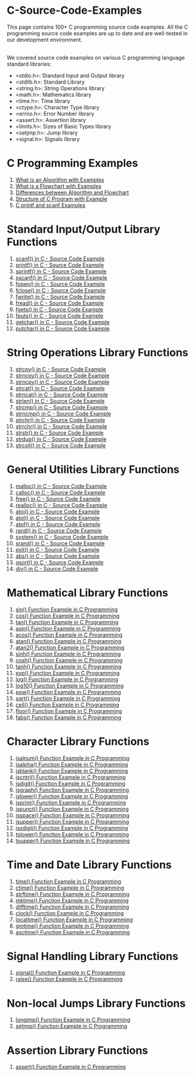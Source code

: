 # C-Source-Code-Examples
This page contains 100+ C programming source code examples. All the C programming source code examples are up to date and are well-tested in our development environment.
<div>
    <br />
    <div>
        <div>We covered source code examples on various C programming language standard libraries:</div>
        <div>
            <ul style="text-align: left;">
                <li>&lt;stdio.h&gt;: Standard Input and Output library</li>
                <li>&lt;stdlib.h&gt;: Standard Library</li>
                <li>&lt;string.h&gt;: String Operations library</li>
                <li>&lt;math.h&gt;: Mathematics library</li>
                <li>&lt;time.h&gt;: Time library</li>
                <li>&lt;ctype.h&gt;: Character Type library</li>
                <li>&lt;errno.h&gt;: Error Number library</li>
                <li>&lt;assert.h&gt;: Assertion library</li>
                <li>&lt;limits.h&gt;: Sizes of Basic Types library</li>
                <li>&lt;setjmp.h&gt;: Jump library</li>
                <li>&lt;signal.h&gt;: Signals library</li>
            </ul>
        </div>
        <div>
            <h1>C Programming Examples</h1>
            <div>
                <ol>
                    <li><a href="https://www.sourcecodeexamples.net/2022/06/what-is-algorithm-with-examples.html" target="_blank">What is an Algorithm with Examples</a></li>
                    <li><a href="https://www.sourcecodeexamples.net/2022/06/what-is-flowchart-with-examples.html" target="_blank">What is a Flowchart with Examples</a></li>
                    <li><a href="https://www.sourcecodeexamples.net/2022/06/differences-between-algorithm-and.html" target="_blank">Differences between Algorithm and Flowchart</a></li>
                    <li><a href="https://www.sourcecodeexamples.net/2022/06/structure-of-c-program-with-example.html" target="_blank">Structure of C Program with Example</a></li>
                    <li><a href="https://www.sourcecodeexamples.net/2022/06/c-printf-and-scanf-examples.html" target="_blank">C printf and scanf Examples</a></li>
                </ol>
            </div>
            <div>
                <h1 style="text-align: left;">Standard Input/Output Library Functions</h1>
                <p></p>
                <ol style="text-align: left;">
                    <li><a href="https://www.sourcecodeexamples.net/2023/08/scanf-in-c-source-code-example.html" target="_blank">scanf() in C - Source Code Example</a></li>
                    <li><a href="https://www.sourcecodeexamples.net/2023/08/printf-in-c-source-code-example.html" target="_blank">printf() in C - Source Code Example</a></li>
                    <li><a href="https://www.sourcecodeexamples.net/2023/08/sprintf-in-c-source-code-example.html" target="_blank">sprintf() in C - Source Code Example</a></li>
                    <li><a href="https://www.sourcecodeexamples.net/2023/08/sscanf-in-c-source-code-example.html" target="_blank">sscanf() in C - Source Code Example</a></li>
                    <li><a href="https://www.sourcecodeexamples.net/2023/08/fopen-in-c-source-code-example.html" target="_blank">fopen() in C - Source Code Example</a></li>
                    <li><a href="https://www.sourcecodeexamples.net/2023/08/fclose-in-c-source-code-example.html" target="_blank">fclose() in C - Source Code Example</a></li>
                    <li><a href="https://www.sourcecodeexamples.net/2023/08/fwrite-in-c-source-code-example.html" target="_blank">fwrite() in C - Source Code Example</a></li>
                    <li><a href="https://www.sourcecodeexamples.net/2023/08/fread-in-c-source-code-example.html" target="_blank">fread() in C - Source Code Example</a></li>
                    <li><a href="https://www.sourcecodeexamples.net/2023/08/fgets-in-c-source-code-example.html" target="_blank">fgets() in C - Source Code Example</a></li>
                    <li><a href="https://www.sourcecodeexamples.net/2023/08/fputs-in-c-source-code-example.html" target="_blank">fputs() in C - Source Code Example</a></li>
                    <li><a href="https://www.sourcecodeexamples.net/2023/08/getchar-in-c-source-code-example.html" target="_blank">getchar() in C - Source Code Example</a></li>
                    <li><a href="https://www.sourcecodeexamples.net/2023/08/putchar-in-c-source-code-example.html" target="_blank">putchar() in C - Source Code Example</a></li>
                </ol>
                <p></p>
                <h1 style="text-align: left;">String Operations Library&nbsp;Functions</h1>
                <div>
                    <ol style="text-align: left;">
                        <li><a href="https://www.sourcecodeexamples.net/2023/08/strcpy-in-c-source-code-example.html" target="_blank">strcpy() in C - Source Code Example</a></li>
                        <li><a href="https://www.sourcecodeexamples.net/2023/08/strncpy-in-c-source-code-example.html" target="_blank">strncpy() in C - Source Code Example</a></li>
                        <li><a href="https://www.sourcecodeexamples.net/2023/08/strncpy-in-c-source-code-example_27.html" target="_blank">strncpy() in C - Source Code Example</a></li>
                        <li><a href="https://www.sourcecodeexamples.net/2023/08/strcat-in-c-source-code-example.html" target="_blank">strcat() in C - Source Code Example</a></li>
                        <li><a href="https://www.sourcecodeexamples.net/2023/08/strncat-in-c-source-code-example.html" target="_blank">strncat() in C - Source Code Example</a></li>
                        <li><a href="https://www.sourcecodeexamples.net/2023/08/strlen-in-c-source-code-example.html" target="_blank">strlen() in C - Source Code Example</a></li>
                        <li><a href="https://www.sourcecodeexamples.net/2023/08/strcmp-in-c-source-code-example.html" target="_blank">strcmp() in C - Source Code Example</a></li>
                        <li><a href="https://www.sourcecodeexamples.net/2023/08/strncmp-in-c-source-code-example.html" target="_blank">strncmp() in C - Source Code Example</a></li>
                        <li><a href="https://www.sourcecodeexamples.net/2023/08/strchr-in-c-source-code-example.html" target="_blank">strchr() in C - Source Code Example</a></li>
                        <li><a href="https://www.sourcecodeexamples.net/2023/08/strrchr-in-c-source-code-example.html" target="_blank">strrchr() in C - Source Code Example</a></li>
                        <li><a href="https://www.sourcecodeexamples.net/2023/08/strstr-in-c-source-code-example.html" target="_blank">strstr() in C - Source Code Example</a></li>
                        <li><a href="https://www.sourcecodeexamples.net/2023/08/strdup-in-c-source-code-example.html" target="_blank">strdup() in C - Source Code Example</a></li>
                        <li><a href="https://www.sourcecodeexamples.net/2023/08/strcoll-in-c-source-code-example.html" target="_blank">strcoll() in C - Source Code Example</a></li>
                    </ol>
                </div>
                <h1 style="text-align: left;">General Utilities Library&nbsp;Functions</h1>
                <div>
                    <ol style="text-align: left;">
                        <li><a href="https://www.sourcecodeexamples.net/2023/08/malloc-in-c-source-code-example.html" target="_blank">malloc() in C - Source Code Example</a></li>
                        <li><a href="https://www.sourcecodeexamples.net/2023/08/calloc-in-c-source-code-example.html" target="_blank">calloc() in C - Source Code Example</a></li>
                        <li><a href="https://www.sourcecodeexamples.net/2023/08/free-in-c-source-code-example.html" target="_blank">free() in C - Source Code Example</a></li>
                        <li><a href="https://www.sourcecodeexamples.net/2023/08/realloc-in-c-source-code-example.html" target="_blank">realloc() in C - Source Code Example</a></li>
                        <li><a href="https://www.sourcecodeexamples.net/2023/08/atoi-in-c-source-code-example.html" target="_blank">atoi() in C - Source Code Example</a></li>
                        <li><a href="https://www.sourcecodeexamples.net/2023/08/atol-in-c-source-code-example.html" target="_blank">atol() in C - Source Code Example</a></li>
                        <li><a href="https://www.sourcecodeexamples.net/2023/08/atof-in-c-source-code-example.html" target="_blank">atof() in C - Source Code Example</a></li>
                        <li><a href="https://www.sourcecodeexamples.net/2023/08/rand-in-c-source-code-example.html" target="_blank">rand() in C - Source Code Example</a></li>
                        <li><a href="https://www.sourcecodeexamples.net/2023/08/system-in-c-source-code-example.html" target="_blank">system() in C - Source Code Example</a></li>
                        <li><a href="https://www.sourcecodeexamples.net/2023/08/srand-in-c-source-code-example.html" target="_blank">srand() in C - Source Code Example</a></li>
                        <li><a href="https://www.sourcecodeexamples.net/2023/08/exit-in-c-source-code-example.html" target="_blank">exit() in C - Source Code Example</a></li>
                        <li><a href="https://www.sourcecodeexamples.net/2023/08/abs-in-c-source-code-example.html" target="_blank">abs() in C - Source Code Example</a></li>
                        <li><a href="https://www.sourcecodeexamples.net/2023/08/qsort-in-c-source-code-example.html" target="_blank">qsort() in C - Source Code Example</a></li>
                        <li><a href="https://www.sourcecodeexamples.net/2023/08/div-in-c-source-code-example.html" target="_blank">div() in C - Source Code Example</a></li>
                    </ol>
                </div>
                <h1 style="text-align: left;">Mathematical Library&nbsp;Functions</h1>
                <div>
                    <ol style="text-align: left;">
                        <li><a href="https://www.sourcecodeexamples.net/2023/08/sin-in-c.html" target="_blank">sin() Function Example in C Programming</a></li>
                        <li><a href="https://www.sourcecodeexamples.net/2023/08/cos-in-c.html#google_vignette" target="_blank">cos() Function Example in C Programming</a></li>
                        <li><a href="https://www.sourcecodeexamples.net/2023/08/tan-in-c.html" target="_blank">tan() Function Example in C Programming</a></li>
                        <li><a href="https://www.sourcecodeexamples.net/2023/08/asin-in-c.html" target="_blank">asin() Function Example in C Programming</a></li>
                        <li><a href="https://www.sourcecodeexamples.net/2023/08/acos-in-c.html" target="_blank">acos() Function Example in C Programming</a></li>
                        <li><a href="https://www.sourcecodeexamples.net/2023/08/atan-in-c.html" target="_blank">atan() Function Example in C Programming</a></li>
                        <li><a href="https://www.sourcecodeexamples.net/2023/08/atan2-in-c.html" target="_blank">atan2() Function Example in C Programming</a></li>
                        <li><a href="https://www.sourcecodeexamples.net/2023/08/sinh-in-c.html" target="_blank">sinh() Function Example in C Programming</a></li>
                        <li><a href="https://www.sourcecodeexamples.net/2023/08/cosh-in-c.html" target="_blank">cosh() Function Example in C Programming</a></li>
                        <li><a href="https://www.sourcecodeexamples.net/2023/08/tanh-in-c.html" target="_blank">tanh() Function Example in C Programming</a></li>
                        <li><a href="https://www.sourcecodeexamples.net/2023/08/exp-in-c.html" target="_blank">exp() Function Example in C Programming</a></li>
                        <li><a href="https://www.sourcecodeexamples.net/2023/08/log-in-c.html" target="_blank">log() Function Example in C Programming</a></li>
                        <li><a href="https://www.sourcecodeexamples.net/2023/08/log10-in-c.html" target="_blank">log10() Function Example in C Programming</a></li>
                        <li><a href="https://www.sourcecodeexamples.net/2023/08/pow-in-c.html" target="_blank">pow() Function Example in C Programming</a></li>
                        <li><a href="https://www.sourcecodeexamples.net/2023/08/sqrt-in-c.html" target="_blank">sqrt() Function Example in C Programming</a></li>
                        <li><a href="https://www.sourcecodeexamples.net/2023/08/ceil-in-c.html" target="_blank">ceil() Function Example in C Programming</a></li>
                        <li><a href="https://www.sourcecodeexamples.net/2023/08/floor-in-c.html" target="_blank">floor() Function Example in C Programming</a></li>
                        <li><a href="https://www.sourcecodeexamples.net/2023/08/fabs-in-c.html" target="_blank">fabs() Function Example in C Programming</a></li>
                    </ol>
                </div>
                <h1 style="text-align: left;">Character Library&nbsp;Functions</h1>
                <div>
                    <ol style="text-align: left;">
                        <li><a href="https://www.sourcecodeexamples.net/2023/08/isalnum-in-c.html" target="_blank">isalnum() Function Example in C Programming</a></li>
                        <li><a href="https://www.sourcecodeexamples.net/2023/08/isalpha-in-c.html" target="_blank">isalpha() Function Example in C Programming</a></li>
                        <li><a href="https://www.sourcecodeexamples.net/2023/08/isblank-in-c.html" target="_blank">isblank() Function Example in C Programming</a></li>
                        <li><a href="https://www.sourcecodeexamples.net/2023/08/iscntrl-in-c.html" target="_blank">iscntrl() Function Example in C Programming</a></li>
                        <li><a href="https://www.sourcecodeexamples.net/2023/08/isdigit-in-c.html" target="_blank">isdigit() Function Example in C Programming</a></li>
                        <li><a href="https://www.sourcecodeexamples.net/2023/08/isgraph-in-c.html" target="_blank">isgraph() Function Example in C Programming</a></li>
                        <li><a href="https://www.sourcecodeexamples.net/2023/08/islower-in-c.html" target="_blank">islower() Function Example in C Programming</a></li>
                        <li><a href="https://www.sourcecodeexamples.net/2023/08/isprint-in-c.html" target="_blank">isprint() Function Example in C Programming</a></li>
                        <li><a href="https://www.sourcecodeexamples.net/2023/08/ispunct-in-c.html" target="_blank">ispunct() Function Example in C Programming</a></li>
                        <li><a href="https://www.sourcecodeexamples.net/2023/08/isspace-in-c.html" target="_blank">isspace() Function Example in C Programming</a></li>
                        <li><a href="https://www.sourcecodeexamples.net/2023/08/isupper-in-c.html" target="_blank">isupper() Function Example in C Programming</a></li>
                        <li><a href="https://www.sourcecodeexamples.net/2023/08/isxdigit-in-c.html" target="_blank">isxdigit() Function Example in C Programming</a></li>
                        <li><a href="https://www.sourcecodeexamples.net/2023/08/tolower-in-c.html" target="_blank">tolower() Function Example in C Programming</a></li>
                        <li><a href="https://www.sourcecodeexamples.net/2023/08/toupper-in-c.html" target="_blank">toupper() Function Example in C Programming</a></li>
                    </ol>
                </div>
                <h1 style="text-align: left;">Time and Date Library&nbsp;Functions</h1>
                <div>
                    <ol style="text-align: left;">
                        <li><a href="https://www.sourcecodeexamples.net/2023/08/time-in-c.html" target="_blank">time() Function Example in C Programming</a></li>
                        <li><a href="https://www.sourcecodeexamples.net/2023/08/ctime-in-c.html" target="_blank">ctime() Function Example in C Programming</a></li>
                        <li><a href="https://www.sourcecodeexamples.net/2023/08/strftime-in-c.html" target="_blank">strftime() Function Example in C Programming</a></li>
                        <li><a href="https://www.sourcecodeexamples.net/2023/08/mktime-in-c.html" target="_blank">mktime() Function Example in C Programming</a></li>
                        <li><a href="https://www.sourcecodeexamples.net/2023/08/difftime-in-c.html" target="_blank">difftime() Function Example in C Programming</a></li>
                        <li><a href="https://www.sourcecodeexamples.net/2023/08/clock-in-c.html" target="_blank">clock() Function Example in C Programming</a></li>
                        <li><a href="https://www.sourcecodeexamples.net/2023/08/localtime-in-c.html" target="_blank">localtime() Function Example in C Programming</a></li>
                        <li><a href="https://www.sourcecodeexamples.net/2023/08/gmtime-in-c.html" target="_blank">gmtime() Function Example in C Programming</a></li>
                        <li><a href="https://www.sourcecodeexamples.net/2023/08/asctime-in-c.html#google_vignette" target="_blank">asctime() Function Example in C Programming</a></li>
                    </ol>
                </div>
                <h1 style="text-align: left;">Signal Handling Library&nbsp;Functions</h1>
                <div>
                    <ol style="text-align: left;">
                        <li><a href="https://www.sourcecodeexamples.net/2023/08/signal-in-c.html" target="_blank">signal() Function Example in C Programming</a></li>
                        <li><a href="https://www.sourcecodeexamples.net/2023/08/raise-in-c.html" target="_blank">raise() Function Example in C Programming</a></li>
                    </ol>
                </div>
                <h1 style="text-align: left;">Non-local Jumps Library Functions</h1>
                <div>
                    <ol style="text-align: left;">
                        <li><a href="https://www.sourcecodeexamples.net/2023/08/longjmp-in-c.html" target="_blank">longjmp() Function Example in C Programming</a></li>
                        <li><a href="https://www.sourcecodeexamples.net/2023/08/setjmp-in-c.html" target="_blank">setjmp() Function Example in C Programming</a></li>
                    </ol>
                </div>
                <h1 style="text-align: left;">Assertion Library&nbsp;Functions</h1>
                <div>
                    <ol style="text-align: left;">
                        <li><a href="https://www.sourcecodeexamples.net/2023/08/assert-in-c.html" target="_blank">assert() Function Example in C Programming</a></li>
                    </ol>
                </div>
            </div>
        </div>
    </div>
</div>
